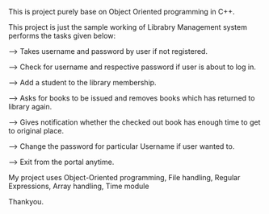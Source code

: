 This is project purely base on Object Oriented programming in C++.

This project is just the sample working of Librabry Management system performs the tasks given below:

--> Takes username and password by user if not registered. 

--> Check for username and respective password if user is about to log in.

--> Add a student to the library membership.

--> Asks for books to be issued and removes books which has returned to library again.

--> Gives notification whether the checked out book has enough time to get to original place.

--> Change the password for particular Username if user wanted to.

--> Exit from the portal anytime.

My project uses Object-Oriented programming, File handling, Regular Expressions, Array handling, Time module

Thankyou.
